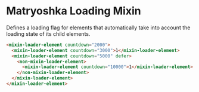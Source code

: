 # Matryoshka Loading Mixin

Defines a loading flag for elements that automatically take into account the loading state of its child elements.

<!---
```
<custom-element-demo>
  <template>
    <script src="../webcomponentsjs/webcomponents-lite.js"></script>
    <link rel="import" href="demo/mixin/mixin-loader-element.html">
    <link rel="import" href="demo/mixin/non-mixin-loader-element.html">
    <style>
      html {
       font-family: sans-serif; 
      }
    </style>
    <next-code-block></next-code-block>
  </template>
</custom-element-demo>
```
-->
```html
<mixin-loader-element countdown="2000">
  <mixin-loader-element countdown="3000">1</mixin-loader-element>
  <mixin-loader-element countdown="5000" defer>
    <non-mixin-loader-element>
      <mixin-loader-element countdown="10000">1</mixin-loader-element>
    </non-mixin-loader-element>
  </mixin-loader-element>
</mixin-loader-element>
```
